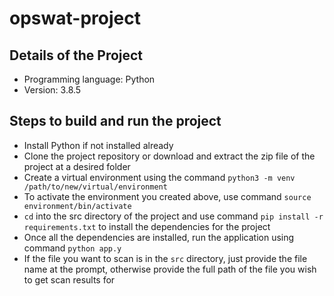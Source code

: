 # opswat-project

## Details of the Project
- Programming language: Python
- Version: 3.8.5

## Steps to build and run the project
- Install Python if not installed already
- Clone the project repository or download and extract the zip file of the project at a desired folder
- Create a virtual environment using the command `python3 -m venv /path/to/new/virtual/environment`
- To activate the environment you created above, use command `source environment/bin/activate`
- `cd` into the src directory of the project and use command `pip install -r requirements.txt` to install the dependencies for the project
- Once all the dependencies are installed, run the application using command `python app.y`
- If the file you want to scan is in the `src` directory, just provide the file name at the prompt, otherwise provide the full path of the file you wish to get scan results for